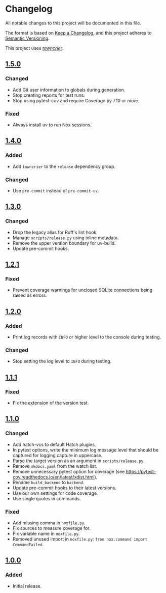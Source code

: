 # Changelog

All notable changes to this project will be documented in this file.

The format is based on [Keep a Changelog](https://keepachangelog.com/en/1.0.0/),
and this project adheres to [Semantic Versioning](https://semver.org/spec/v2.0.0.html).

This project uses [*towncrier*](https://towncrier.readthedocs.io/).

<!-- towncrier release notes start -->

## [1.5.0](https://github.com/leodevian/modern-python/tree/v1.5.0)

### Changed

- Add Git user information to globals during generation.
- Stop creating reports for test runs.
- Stop using pytest-cov and require Coverage.py 7.10 or more.

### Fixed

- Always install uv to run Nox sessions.


## [1.4.0](https://github.com/leodevian/modern-python/tree/v1.4.0)

### Added

- Add `towncrier` to the `release` dependency group.

### Changed

- Use `pre-commit` instead of `pre-commit-uv`.


## [1.3.0](https://github.com/leodevian/modern-python/tree/v1.3.0)

### Changed

- Drop the legacy alias for Ruff's lint hook.
- Manage `scripts/release.py` using inline metadata.
- Remove the upper version boundary for uv-build.
- Update pre-commit hooks.


## [1.2.1](https://github.com/leodevian/modern-python/tree/v1.2.1)

### Fixed

- Prevent coverage warnings for unclosed SQLite connections being raised as errors.


## [1.2.0](https://github.com/leodevian/modern-python/tree/v1.2.0)

### Added

- Print log records with `INFO` or higher level to the console during testing.

### Changed

- Stop setting the log level to `INFO` during testing.


## [1.1.1](https://github.com/leodevian/modern-python/tree/v1.1.1)

### Fixed

- Fix the extension of the version test.


## [1.1.0](https://github.com/leodevian/modern-python/tree/v1.1.0)

### Changed

- Add hatch-vcs to default Hatch plugins.
- In pytest options, write the minimum log message level that should be captured for logging capture in uppercase.
- Parse the target version as an argument in `scripts/release.py`.
- Remove `mkdocs.yaml` from the watch list.
- Remove unnecessary pytest option for coverage (see <https://pytest-cov.readthedocs.io/en/latest/xdist.html>).
- Rename `build_backend` to `backend`.
- Update pre-commit hooks to their latest versions.
- Use our own settings for code coverage.
- Use single quotes in commands.

### Fixed

- Add missing comma in `noxfile.py`.
- Fix sources to measure coverage for.
- Fix variable name in `noxfile.py`.
- Removed unused import in `noxfile.py`: `from nox.command import CommandFailed`.


## [1.0.0](https://github.com/leodevian/modern-python/tree/v1.0.0)

### Added

- Initial release.
